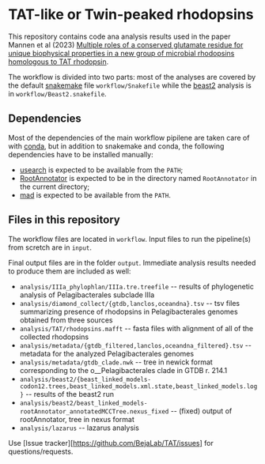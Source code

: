 # TAT-like or Twin-peaked rhodopsins

This repository contains code ana analysis results used in the paper Mannen et al (2023) [Multiple roles of a conserved glutamate residue for unique biophysical properties in a new group of microbial rhodopsins homologous to TAT rhodopsin](https://doi.org/10.1016/j.jmb.2023.168331).

The workflow is divided into two parts: most of the analyses are covered by the default [snakemake](https://snakemake.readthedocs.io/) file `workflow/Snakefile` while the [beast2](https://www.beast2.org/) analysis is in `workflow/Beast2.snakefile`.

## Dependencies

Most of the dependencies of the main workflow pipilene are taken care of with [conda](https://docs.conda.io/), but in addition to snakemake and conda, the following dependencies have to be installed manually:

* [usearch](https://www.drive5.com/usearch/) is expected to be available from the `PATH`;
* [RootAnnotator](https://sourceforge.net/projects/rootannotator/) is expected to be in the directory named `RootAnnotator` in the current directory;
* [mad](https://www.mikrobio.uni-kiel.de/de/ag-dagan/ressourcen) is expected to be available from the `PATH`.

## Files in this repository

The workflow files are located in `workflow`. Input files to run the pipeline(s) from scretch are in `input`.

Final output files are in the folder `output`. Immediate analysis results needed to produce them are included as well:

* `analysis/IIIa_phylophlan/IIIa.tre.treefile` -- results of phylogenetic analysis of Pelagibacterales subclade IIIa
* `analysis/diamond_collect/{gtdb,lanclos,oceandna}.tsv` -- tsv files summarizing presence of rhodopsins in Pelagibacterales genomes obtained from three sources
* `analysis/TAT/rhodopsins.mafft` -- fasta files with alignment of all of the collected rhodopsins
* `analysis/metadata/{gtdb_filtered,lanclos,oceandna_filtered}.tsv` -- metadata for the analyzed Pelagibacterales genomes
* `analysis/metadata/gtdb_clade.nwk` -- tree in newick format corresponding to the o\_\_Pelagibacterales clade in GTDB r. 214.1
* `analysis/beast2/{beast_linked_models-codon12.trees,beast_linked_models.xml.state,beast_linked_models.log}` -- results of the beast2 run
* `analysis/beast2/beast_linked_models-rootAnnotator_annotatedMCCTree.nexus_fixed` -- (fixed) output of rootAnnotator, tree in nexus format
* `analysis/lazarus` -- lazarus analysis

Use [Issue tracker][https://github.com/BejaLab/TAT/issues] for questions/requests.
